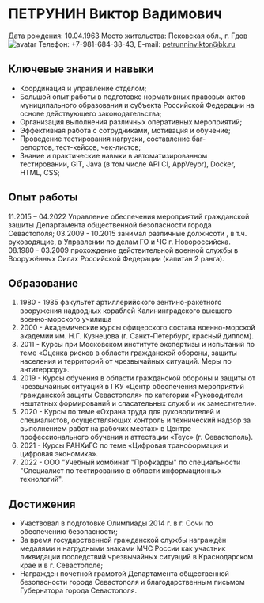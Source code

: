 # ПЕТРУНИН Виктор Вадимович
Дата рождения: 10.04.1963
Место жительства: Псковская обл., г. Гдов
![avatar](https://sun9-76.userapi.com/c9693/u126281632/-6/x_79a88f66.jpg)
Телефон: +7-981-684-38-43, E-mail: petrunninviktor@bk.ru

## Ключевые знания и навыки
- Координация и управление отделом;
- Большой опыт работы в подготовке нормативных правовых актов муниципального образования и субъекта Российской Федерации 
на основе действующего законодательства;
- Организация выполнения различных оперативных мероприятий;
- Эффективная работа с сотрудниками, мотивация и обучение;
- Проведение тестирования нагрузки, составление баг-репортов,.тест-кейсов, чек-листов;
- Знание и практические навыки в автоматизированном тестировании, GIT, Java (в том числе API CI, AppVeyor), Docker, HTML, CSS;

## Опыт работы
11.2015 – 04.2022 Управление обеспечения мероприятий гражданской защиты Департамента общественной безопасности города Севастополя;
03.2009 - 10.2015 занимал различные должнсоти , в т.ч. руководящие, в Управлении по делам ГО и ЧС г. Новороссийска.
08.1980 - 03.2009 прохождение действительной военной службы в Вооружённых Силах Российской Федерации (капитан 2 ранга).

## Образование
1. 1980 - 1985 факультет артиллерийского зентино-ракетного вооружения надводных кораблей Калининградского высшего военно-морского училища
2. 2000 - Академические курсы офицерского состава военно-морской академии им. Н.Г. Кузнецова (г. Санкт-Петербург, красный диплом).
3. 2011 - Курсы при Московском институте экспертизы и испытаний по теме «Оценка рисков в области гражданской обороны, защиты населения и территорий от чрезвычайных ситуаций. Меры по антитеррору».
4. 2019 - Курсы обучения в области гражданской обороны и защиты от чрезвычайных ситуаций в ГКУ «Центр обеспечения мероприятий гражданской защиты Севастополя» по категории «Руководители нештатных формирований и спасательных служб и их заместители».
5. 2020 - Курсы по теме «Охрана труда для руководителей и специалистов, осуществляющих контроль и технический надзор за выполнением работ на рабочих местах» в Центре профессионального обучения и аттестации «Теус» (г. Севастополь).
6. 2021 - Курсы РАНХиГС по теме «Цифровая трансформация и цифровая экономика».
7. 2022 - ООО "Учебный комбинат "Профкадры" по специальности "Специалист по тестированию в области информационных технологий".

 ## Достижения
 - Участвовал в подготовке Олимпиады 2014 г. в г. Сочи по обеспечению безопасности;
 - За время государственной гражданской службы награждён медалями и нагрудными знаками МЧС России как участник ликвидации последствий чрезвычайных ситуаций в Краснодарском крае и в г. Севастополе;
 - Награжден почетной грамотой Департамента общественной безопасности города Севастополя и благодарственным письмом Губернатора города Севастополя.